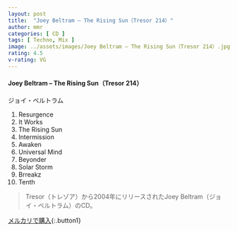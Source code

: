 ```yaml
---
layout: post
title:  "Joey Beltram – The Rising Sun（Tresor 214）"
author: mmr
categories: [ CD ]
tags: [ Techno, Mix ]
image: ../assets/images/Joey Beltram – The Rising Sun（Tresor 214）.jpg
rating: 4.5
v-rating: VG
---
```


#### Joey Beltram – The Rising Sun（Tresor 214）

ジョイ・ベルトラム

1. Resurgence
2. It Works
3. The Rising Sun
4. Intermission
5. Awaken
6. Universal Mind
7. Beyonder
8. Solar Storm
9. Brreakz
10. Tenth

> Tresor（トレゾア）から2004年にリリースされたJoey Beltram（ジョイ・ベルトラム）のCD。

[メルカリで購入](https://jp.mercari.com/item/m38252270171){:.button1}

